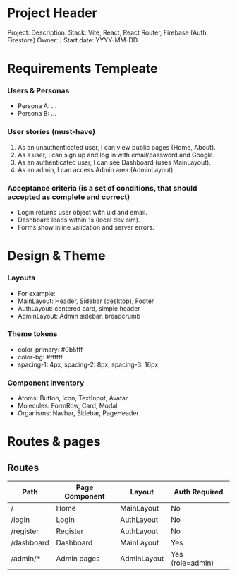 # Project Header

Project: <Project Name>
Description: <short description>
Stack: Vite, React, React Router, Firebase (Auth, Firestore)
Owner: <name> | Start date: YYYY-MM-DD

# Requirements Templeate

### Users & Personas

- Persona A: ...
- Persona B: ...

### User stories (must-have)

1. As an unauthenticated user, I can view public pages (Home, About).
2. As a user, I can sign up and log in with email/password and Google.
3. As an authenticated user, I can see Dashboard (uses MainLayout).
4. As an admin, I can access Admin area (AdminLayout).

### Acceptance criteria (is a set of conditions, that should accepted as complete and correct)

- Login returns user object with uid and email.
- Dashboard loads within 1s (local dev sim).
- Forms show inline validation and server errors.

# Design & Theme

### Layouts

- For example:
- MainLayout: Header, Sidebar (desktop), Footer
- AuthLayout: centered card, simple header
- AdminLayout: Admin sidebar, breadcrumb

### Theme tokens

- color-primary: #0b5fff
- color-bg: #ffffff
- spacing-1: 4px, spacing-2: 8px, spacing-3: 16px

### Component inventory

- Atoms: Button, Icon, TextInput, Avatar
- Molecules: FormRow, Card, Modal
- Organisms: Navbar, Sidebar, PageHeader

# Routes & pages

## Routes

| Path       | Page Component | Layout      | Auth Required    |
| ---------- | -------------- | ----------- | ---------------- |
| /          | Home           | MainLayout  | No               |
| /login     | Login          | AuthLayout  | No               |
| /register  | Register       | AuthLayout  | No               |
| /dashboard | Dashboard      | MainLayout  | Yes              |
| /admin/\*  | Admin pages    | AdminLayout | Yes (role=admin) |

